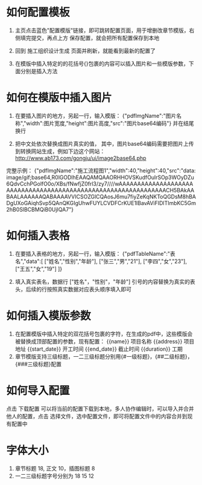 # 如何配置模板

1. 主页点击蓝色"配置模版"链接，即可跳转配置页面，用于增删改章节模版，右侧填完提交，再点上方 保存配置，就会把所有配置保存到本地

2. 回到 施工组织设计生成 页面并刷新，就能看到最新的配置了

3. 在模版中插入特定的的花括号{}包裹的内容可以插入图片和一些模版参数，下面分别是插入方法

# 如何在模版中插入图片

1. 在要插入图片的地方，另起一行，输入模版：
   {"pdfImgName":"图片名称","width":图片宽度,"height":图片高度,"src":"图片base64编码"}
   并在结尾换行

2. 把中文处依次替换成图片真实的值， 其中，图片base64编码需要把图片上传到转换网站生成，例如下边这个网站：
   http://www.ab173.com/gongju/ui/image2base64.php

完整示例：
{"pdfImgName":"施工流程图1","width":40,"height":40,"src":"data:
image/gif;base64,R0lGODlhEAAQAMQAAORHHOVSKudfOulrSOp3WOyDZu6QdvCchPGolfO0o/XBs/fNwfjZ0frl3/zy7////wAAAAAAAAAAAAAAAAAAAAAAAAAAAAAAAAAAAAAAAAAAAAAAAAAAAAAAAAAAAAAAACH5BAkAABAALAAAAAAQABAAAAVVICSOZGlCQAosJ6mu7fiyZeKqNKToQGDsM8hBADgUXoGAiqhSvp5QAnQKGIgUhwFUYLCVDFCrKUE1lBavAViFIDlTImbKC5Gm2hB0SlBCBMQiB0UjIQA7"}

# 如何插入表格

1. 在要插入表格的地方，另起一行，输入模版：
   {"pdfTableName":"表名","data":[
   ["姓名","性别","年龄"],
   ["张三","男","21"],
   ["李四","女","23"],
   ["王五","女","19"]
   ]}

2. 填入真实表名，数据行 ["姓名"，"性别"，"年龄"] 引号的内容替换为真实的表头，后续的行按照真实数据对应表头顺序填入即可

# 如何插入模版参数

1. 在配置模版中插入特定的双花括号包裹的字符，在生成的pdf中，这些模版会被替换成顶部配置的参数，现有配置：
   {{name}} 项目名称
   {{address}} 项目地址
   {{start_date}} 开工时间
   {{end_date}} 截止时间
   {{duration}} 工期
2. 章节模版支持三级标题，一二三级标题分别用{#一级标题}，{##二级标题}，{###三级标题}配置

# 如何导入配置

点击 下载配置 可以将当前的配置下载到本地，多人协作编辑时，可以导入并合并他人的配置，点击 选择文件，选中配置文件，即可将配置文件中的内容合并到现有配置中

# 字体大小

1. 章节标题 18, 正文 10，插图标题 8
2. 一二三级标题字号分别为 18 15 12